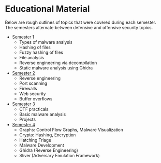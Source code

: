 # Educational Material

Below are rough outlines of topics that were covered during each semester. The semesters alternate between defensive and offensive security topics.

- [Semester 1](sem1/)
    - Types of malware analysis
    - Hashing of files
    - Fuzzy hashing of files
    - File analysis
    - Reverse engineering via decompilation
    - Static malware analysis using Ghidra
- [Semester 2](sem2/)
    - Reverse engineering
    - Port scanning
    - Firewalls
    - Web security
    - Buffer overflows
- [Semester 3](sem3/)
    - CTF practicals
    - Basic malware analysis
    - Projects
- [Semester 4](sem4/)
    - Graphs: Control Flow Graphs, Malware Visualization
    - Crypto: Hashing, Encryption
    - Hatching Triage
    - Malware Development
    - Ghidra (Reverse Engineering)
    - Sliver (Adversary Emulation Framework)
